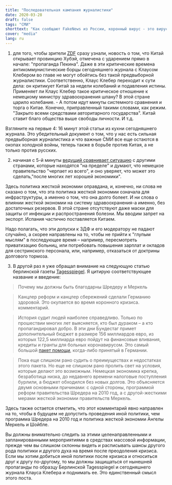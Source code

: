 ```yaml
---
title: "Последовательная кампания журналистики"
date: 2020-03-28
draft: false
tags: "СМИ"
shorttext: "Как сообщают FakeNews из России, коронный вирус - это вирус Ухани, а Шредер, Меркель и Шойбле экономят евро. Глупость, образ врага, злоба тоже живут в кризисе."
cover: "media"
lang: ru
---
```


1. для того, чтобы зрители [ZDF](https://www.zdf.de/nachrichten/heute-journal/heute-journal-vom-24-03-2020-102.html "heute journal vom 24.03.2020") сразу узнали, новость о том, что Китай открывает провинцию Хубэй, отмечена с ударением прямо в начале: "пропаганда Пекина". Даже в эти критические времена антикоммунистические борцы сегодняшнего журнала с Клаусом Клебером во главе не могут обойтись без такой предвыборной журналистики. Соответственно, Клаус Клебер переходит к сути дела: он критикует Китай за недели колебаний и подавления истины. Применяет ли Клаус Клебер такое критическое отношение к немецкому министру здравоохранения шпану? В этой стране царило колебание. - А потом идут минуты системного сравнения и торга о Китае. Конечно, приправленный такими словами, как режим. "Закрыто всеми средствами авторитарного государства". Китай ставит благо общества выше свободы личности. И т.д.

Взгляните на первые 4: 16 минут этой статьи из кухни сегодняшнего журнала. Это убедительный документ о том, что у нас есть сильная предвыборная журналистика и что важные СМИ все еще остаются в окопах холодной войны, теперь также в борьбе против Китая, а не только против русских.


2. начиная с 5-й минуты [ведущий сравнивает ситуацию](https://www.zdf.de/nachrichten/heute-journal/heute-journal-vom-23-03-2020-102.html "heute journal vom 23.03.2020") с другими странами, которые находятся "на пределе" и думают, что немецкое правительство "черпает из всего", и оно уверяет, что может это сделать,"после многих лет хорошей экономики".

Здесь политика жесткой экономии оправдана, и, конечно, ни слова не сказано о том, что эта политика жесткой экономии означала для инфраструктуры, а именно о том, что она долго болеет. И ни слова о влиянии жесткой экономии на систему здравоохранения-а именно, без достаточных резервов. В этой стране отсутствуют даже маски для защиты от инфекции и распространения болезни. Мы вводим запрет на экспорт. Испания частично поставляется Китаем.

Надо полагать, что эти допуски к ЗДФ и его модератору не падают случайно, а скорее направлены на то, чтобы не прийти к "глупым мыслям" в последующее время – например, пересмотреть приватизацию больниц, или потребовать повышения зарплат и окладов для сестринского персонала, или, например, отказаться от доктрины долгового тормоза.

3. В другой раз я уже обращал внимание на следующую статью берлинской газеты [Tagesspiegel](https://www.tagesspiegel.de/politik/deutschland-in-der-coronakrise-warum-wir-schroeder-und-merkel-dankbar-sein-muessen/25675874.html "Warum wir Schröder und Merkel dankbar sein müssen"). Я цитирую соответствующее название и введение:

> Почему мы должны быть благодарны Шредеру и Меркель

> Канцлер реформ и канцлер сбережений сделали Германию здоровой. Это окупается во время коронного кризиса. комментарий.

> История судит людей наиболее справедливо. Только по прошествии многих лет выясняется, кто был дураком – а кто пропагандировал добро. В эти дни Бундестаг примет дополнительный бюджет в размере 156 миллиардов евро, из которых 122,5 миллиарда евро пойдут на финансовые вливания, кредиты и гранты для больных коронавирусом. Это самый большой [пакет помощи](https://www.tagesspiegel.de/politik/wie-die-bundesregierung-die-wirtschaft-stuetzen-will-scholz-persoenlicher-whatever-it-takes-moment/25642184.html "Scholz' persönlicher \"Whatever it takes\"-Moment"), когда-либо принятый в Германии.

> Пока еще слишком рано судить о преимуществах и недостатках этого пакета. Но еще не слишком рано пролить свет на условия, которые делают это возможным. Немецкая экономика крепка, безработица низка, до недавнего времени налоговые поступления бурлили, а бюджет обходился без новых долгов. Это объясняется двумя основными причинами: с одной стороны, программой реформ правительства Шредера на 2010 год, а с другой-жесткими мерами жесткой экономии правительств Меркель.

Здесь также остается отметить, что этот комментарий явно направлен на то, чтобы в будущем не допустить проведения иной политики, чем программа Шредера на 2010 год и политика жесткой экономии Ангелы Меркель и Шойбле.

Вы должны внимательно следить за этими целенаправленными и запланированными мероприятиями в средствах массовой информации, прежде чем вы слишком склонны видеть и расписывать шансы другого рода политики и другого духа на время после преодоления кризиса. Если мы хотим добиться иной политики после кризиса и относиться друг к другу по-другому, то мы должны защищаться от нынешней пропаганды по образцу Берлинской Tagesspiegel и сегодняшнего журнала Клауса Клебера и поднимать ее. Это единственный смысл этого поста.
